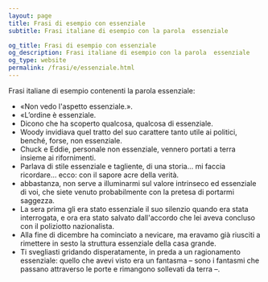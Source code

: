 ```yaml
---
layout: page
title: Frasi di esempio con essenziale 
subtitle: Frasi italiane di esempio con la parola  essenziale

og_title: Frasi di esempio con essenziale 
og_description: Frasi italiane di esempio con la parola  essenziale
og_type: website
permalink: /frasi/e/essenziale.html
---
```


Frasi italiane di esempio contenenti la parola essenziale:


- «Non vedo l'aspetto essenziale.».
- «L’ordine è essenziale.
- Dicono che ha scoperto qualcosa, qualcosa di essenziale.
- Woody invidiava quel tratto del suo carattere tanto utile ai politici, benché, forse, non essenziale.
- Chuck e Eddie, personale non essenziale, vennero portati a terra insieme ai rifornimenti.
- Parlava di stile essenziale e tagliente, di una storia… mi faccia ricordare… ecco: con il sapore acre della verità.
- abbastanza, non serve a illuminarmi sul valore intrinseco ed essenziale di voi, che siete venuto probabilmente con la pretesa di portarmi saggezza.
- La sera prima gli era stato essenziale il suo silenzio quando era stata interrogata, e ora era stato salvato dall'accordo che lei aveva concluso con il poliziotto nazionalista.
- Alla fine di dicembre ha cominciato a nevicare, ma eravamo già riusciti a rimettere in sesto la struttura essenziale della casa grande.
- Ti svegliasti gridando disperatamente, in preda a un ragionamento essenziale: quello che avevi visto era un fantasma – sono i fantasmi che passano attraverso le porte e rimangono sollevati da terra –.
